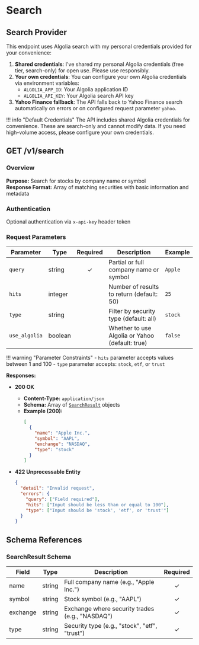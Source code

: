 # Search

## Search Provider

This endpoint uses Algolia search with my personal credentials provided for your convenience:

1. **Shared credentials**: I've shared my personal Algolia credentials (free tier, search-only) for open use. Please use
   responsibly.
2. **Your own credentials**: You can configure your own Algolia credentials via environment variables:
    - `ALGOLIA_APP_ID`: Your Algolia application ID
    - `ALGOLIA_API_KEY`: Your Algolia search API key
3. **Yahoo Finance fallback**: The API falls back to Yahoo Finance search automatically on errors or on configured
   request parameter `yahoo`.

!!! info "Default Credentials"
    The API includes shared Algolia credentials for convenience. These are search-only and cannot modify data.
    If you need high-volume access, please configure your own credentials.

## GET /v1/search

### Overview

**Purpose:** Search for stocks by company name or symbol  
**Response Format:** Array of matching securities with basic information and metadata

### Authentication

Optional authentication via `x-api-key` header token

### Request Parameters

| Parameter     | Type    | Required | Description                                     | Example |
|---------------|---------|:--------:|-------------------------------------------------|---------|
| `query`       | string  |    ✓     | Partial or full company name or symbol          | `Apple` |
| `hits`        | integer |          | Number of results to return (default: 50)       | `25`    |
| `type`        | string  |          | Filter by security type (default: all)          | `stock` |
| `use_algolia` | boolean |          | Whether to use Algolia or Yahoo (default: true) | `false` |

!!! warning "Parameter Constraints"
    - `hits` parameter accepts values between 1 and 100
    - `type` parameter accepts: `stock`, `etf`, or `trust`

**Responses:**

- **200 OK**
    - **Content-Type:** `application/json`
    - **Schema:** Array of [`SearchResult`](#searchresult-schema) objects
    - **Example (200):**
      ```json
      [
        {
          "name": "Apple Inc.",
          "symbol": "AAPL",
          "exchange": "NASDAQ",
          "type": "stock"
        }
      ]
      ```

- **422 Unprocessable Entity**
  ```json
  {
    "detail": "Invalid request",
    "errors": {
      "query": ["Field required"],
      "hits": ["Input should be less than or equal to 100"],
      "type": ["Input should be 'stock', 'etf', or 'trust'"]
    }
  }
  ```

## Schema References

### SearchResult Schema

| Field    | Type   | Description                                     | Required |
|----------|--------|-------------------------------------------------|:--------:|
| name     | string | Full company name (e.g., "Apple Inc.")          |    ✓     |
| symbol   | string | Stock symbol (e.g., "AAPL")                     |    ✓     |
| exchange | string | Exchange where security trades (e.g., "NASDAQ") |    ✓     |
| type     | string | Security type (e.g., "stock", "etf", "trust")   |    ✓     |
